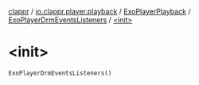 [clappr](../../../index.md) / [io.clappr.player.playback](../../index.md) / [ExoPlayerPlayback](../index.md) / [ExoPlayerDrmEventsListeners](index.md) / [&lt;init&gt;](./-init-.md)

# &lt;init&gt;

`ExoPlayerDrmEventsListeners()`